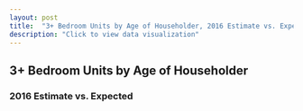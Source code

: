 ```yaml
---
layout: post
title:  "3+ Bedroom Units by Age of Householder, 2016 Estimate vs. Expected"
description: "Click to view data visualization"
---
```

<h2 class="graph__title">3+ Bedroom Units by Age of Householder</h2>
<h3 class="graph__subtitle">2016 Estimate vs. Expected</h3>
<svg class="estimate_expected-frame"></svg>
<script src="{{ 'assets/javascripts/estimate_expected.js' | absolute_url }}" type="module"></script>